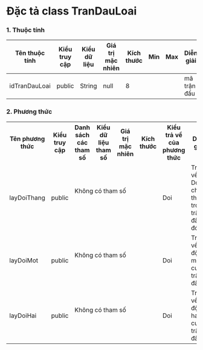 # Đặc tả class TranDauLoai

### 1. Thuộc tính
| Tên thuộc tính | Kiểu truy cập | Kiểu dữ liệu | Giá trị mặc nhiên | Kích thước| Min | Max | Diễn giải |
|---|---|---|---|---|---|---|---|
| idTranDauLoai | public | String | null | 8 | | | mã trận đấu |

### 2. Phương thức


<table>
    <tr>
        <th>Tên phương thức</th>
        <th>Kiểu truy cập</th>
        <th>Danh sách các tham số</th>
        <th>Kiểu dữ liệu tham số</th>
        <th>Giá trị mặc nhiên</th>
        <th>Kích thước</th>
        <th>Kiểu trả về của phương thức</th>
        <th>Diễn giải</th>
    </tr>
    <tr>
      <td rowspan="2">layDoiThang</td>
      <td rowspan="2">public</td>
      <td colspan="4">Không có tham số</td>
      <td rowspan="2">Doi</td>
      <td rowspan="2">Trả về Doi chiến thắng trong trận đấu đó</td>
    </tr>
    <tr>
      <td colspan="4"></td>
    </tr>
    <tr>
      <td rowspan="2">layDoiMot</td>
      <td rowspan="2">public</td>
      <td colspan="4">Không có tham số</td>
      <td rowspan="2">Doi</td>
      <td rowspan="2">Trả về đội một cuả trận đấu</td>
    </tr>
    <tr>
      <td colspan="4"></td>
    </tr>
    <tr>
      <td rowspan="2">layDoiHai</td>
      <td rowspan="2">public</td>
      <td colspan="4">Không có tham số</td>
      <td rowspan="2">Doi</td>
      <td rowspan="2">Trả về đội hai cuả trận đấu</td>
    </tr>
    <tr>
      <td colspan="4"></td>
    </tr>
    
</table>


  
